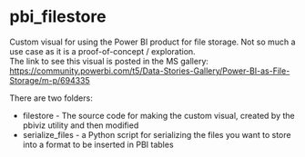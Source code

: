 # pbi_filestore
Custom visual for using the Power BI product for file storage. Not so much a use case as it is a proof-of-concept / exploration.  
The link to see this visual is posted in the MS gallery: https://community.powerbi.com/t5/Data-Stories-Gallery/Power-BI-as-File-Storage/m-p/694335  

There are two folders:  
* filestore - The source code for making the custom visual, created by the pbiviz utility and then modified
* serialize_files - a Python script for serializing the files you want to store into a format to be inserted in PBI tables
